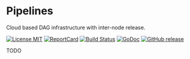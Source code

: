 # Pipelines
Cloud based DAG infrastructure with inter-node release.

[![License MIT](https://img.shields.io/npm/l/express.svg)](http://opensource.org/licenses/MIT)
[![ReportCard](http://goreportcard.com/badge/bign8/pipelines)](http://goreportcard.com/report/bign8/pipelines)
[![Build Status](https://travis-ci.org/bign8/pipelines.svg?branch=master)](https://travis-ci.org/bign8/pipelines)
[![GoDoc](http://godoc.org/github.com/bign8/pipelines?status.png)](http://godoc.org/github.com/bign8/pipelines)
[![GitHub release](http://img.shields.io/github/release/bign8/pipelines.svg)](https://github.com/bign8/pipelines/releases)


TODO
